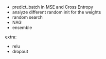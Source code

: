 - predict_batch in MSE and Cross Entropy
- analyze different random init for the weights
- random search
- NAG
- ensemble

extra:
- relu
- dropout